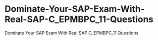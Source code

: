 # Dominate-Your-SAP-Exam-With-Real-SAP-C_EPMBPC_11-Questions
Dominate Your SAP Exam With Real SAP C_EPMBPC_11 Questions
